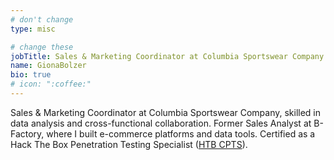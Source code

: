 ```yaml
---
# don't change
type: misc

# change these
jobTitle: Sales & Marketing Coordinator at Columbia Sportswear Company
name: GionaBolzer
bio: true
# icon: ":coffee:"
---
```


Sales & Marketing Coordinator at Columbia Sportswear Company, skilled in data analysis and cross-functional collaboration. Former Sales Analyst at B-Factory, where I built e-commerce platforms and data tools. Certified as a Hack The Box Penetration Testing Specialist ([HTB CPTS](https://www.credly.com/badges/a64a2fcd-fe28-4c64-a155-f737e3446db8/public_url)).